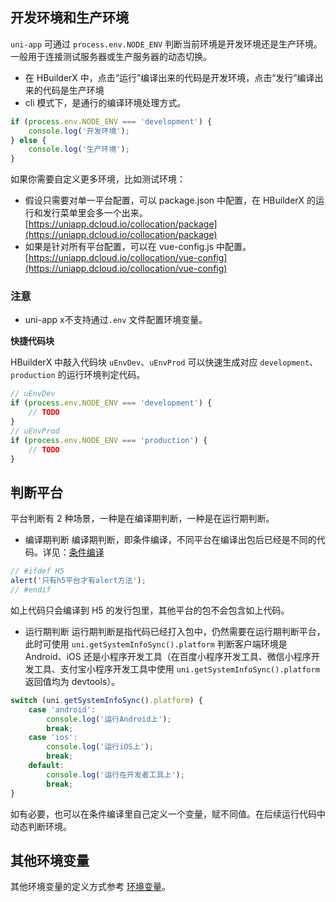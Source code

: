## 开发环境和生产环境

`uni-app` 可通过 `process.env.NODE_ENV` 判断当前环境是开发环境还是生产环境。一般用于连接测试服务器或生产服务器的动态切换。

- 在 HBuilderX 中，点击“运行”编译出来的代码是开发环境，点击“发行”编译出来的代码是生产环境
- cli 模式下，是通行的编译环境处理方式。

```javascript
if (process.env.NODE_ENV === 'development') {
	console.log('开发环境');
} else {
	console.log('生产环境');
}
```

如果你需要自定义更多环境，比如测试环境：

- 假设只需要对单一平台配置，可以 package.json 中配置，在 HBuilderX 的运行和发行菜单里会多一个出来。[https://uniapp.dcloud.io/collocation/package](https://uniapp.dcloud.io/collocation/package)
- 如果是针对所有平台配置，可以在 vue-config.js 中配置。[https://uniapp.dcloud.io/collocation/vue-config](https://uniapp.dcloud.io/collocation/vue-config)

### 注意
* uni-app x不支持通过``.env`` 文件配置环境变量。

**快捷代码块**

HBuilderX 中敲入代码块 `uEnvDev`、`uEnvProd` 可以快速生成对应 `development`、`production` 的运行环境判定代码。

```javascript
// uEnvDev
if (process.env.NODE_ENV === 'development') {
	// TODO
}
// uEnvProd
if (process.env.NODE_ENV === 'production') {
	// TODO
}
```

## 判断平台

平台判断有 2 种场景，一种是在编译期判断，一种是在运行期判断。

- 编译期判断
  编译期判断，即条件编译，不同平台在编译出包后已经是不同的代码。详见：[条件编译](/platform)

```javascript
// #ifdef H5
alert('只有h5平台才有alert方法');
// #endif
```

如上代码只会编译到 H5 的发行包里，其他平台的包不会包含如上代码。

- 运行期判断
  运行期判断是指代码已经打入包中，仍然需要在运行期判断平台，此时可使用 `uni.getSystemInfoSync().platform` 判断客户端环境是 Android、iOS 还是小程序开发工具（在百度小程序开发工具、微信小程序开发工具、支付宝小程序开发工具中使用 `uni.getSystemInfoSync().platform` 返回值均为 devtools）。

```javascript
switch (uni.getSystemInfoSync().platform) {
	case 'android':
		console.log('运行Android上');
		break;
	case 'ios':
		console.log('运行iOS上');
		break;
	default:
		console.log('运行在开发者工具上');
		break;
}
```

如有必要，也可以在条件编译里自己定义一个变量，赋不同值。在后续运行代码中动态判断环境。

## 其他环境变量

其他环境变量的定义方式参考 [环境变量](/tutorial/env)。
